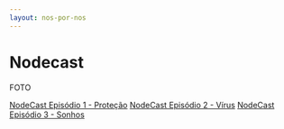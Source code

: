 ```yaml
---
layout: nos-por-nos
---
```

# Nodecast

FOTO


<a href="/nos-por-nos/nodecast-1">NodeCast Episódio 1 - Proteção</a>
<a href="/nos-por-nos/nodecast-2">NodeCast Episódio 2 - Vírus</a>
<a href="/nos-por-nos/nodecast-3">NodeCast Episódio 3 - Sonhos</a>
